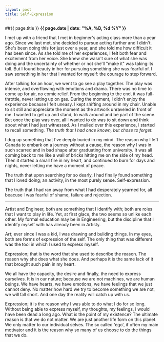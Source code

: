 ```yaml
---
layout: post
title: Self-Expression
---
```

##{{ page.title }}
**{{ page.date | date: "%A, %B, %d %Y" }}**

I met up with a friend that I met in beginner's acting class more than a year
ago. Since we last met, she decided to pursue acting further and I didn't.
She's been doing this for just over a year, and she told me how difficult it
has been since. As she told me of her experiences, I felt both fear and
excitement from her voice. She knew she wasn't sure of what she was doing and
the uncertainty of whether or not she'll "make it" was taking its toll.
But I found beauty in her for pursuing something she was fearful of.
I saw something in her that I wanted for myself: the courage to step forward.

After talking for an hour, we went to go see a play together.
The play was intense, and overflowing with emotions and drama. There was
no time to come up for air, no comic relief. From the beginning to the end, it
was full-throttle, never letting up on gas. During the moment, I didn't
enjoy the experience because I felt uneasy. I kept shifting
around in my chair. Unable to sit still and appreciate the moment as the artwork
unraveled in front of me. I wanted to get up and stand, to walk around
and be part of the scene. But once the play was over, all I wanted to do was to sit
down and think about what I had just witnessed. As I mulled over this experience,
I started to recall something. *The truth that I had once known, but chose to forget.*

I dug up something that I've deeply buried in my mind. The reason why I
left Canada to embark on a journey without a cause, the reason why I was
in such scarred and in bad shape after graduating from university. It
was all coming back to me like a wall of bricks hitting me on the side
of my head. Then it started a small fire in my heart, and continued to
burn for days and nights, never letting me have a moment of peace.

The truth that upon searching for so dearly, I had finally found something that I loved doing; an
activity, in the most purely sense. Self-expression.

The truth that I had ran away from what I had desperately yearned for, all beacuse I was
fearful of shame, failure and rejection.

---

Artist and Engineer, both are something that I identify with;
both are roles that I want to play in life. Yet, at first glace, the two seems
so unlike each other. My formal education may be in Engineering, but
the discipline that I identify myself with has already been in Artisty.

Art; ever since I was a kid, I was
drawing and buliding things. In my eyes, both are forms of expression of
the self. The only thing that was different was the tool in which I used to
express myself.

Expression; that is the word that she used to describe the reason. The
reason why she does what she does. And perhaps it is the same lack of it
that brought such pain in my heart.

We all have the capacity, the desire and finally, the need to express
ourselves. It is in our nature; because we are not machines, we are
human beings. We have hearts, we have emotions, we have feelings that we
just cannot deny. No matter how hard we try to become something we are
not, we will fall short. And one day the reality will catch up with us.

Expression; it is the reason why I was able to do what I do for so long.
Without being able to express myself, my thoughts, my feelings, I would
have been dead a long ago. What is the point of my existence? The
ultimate reason is that we do not matter. We are just another life form
on this planet. We only matter to our individual
selves. The so called 'ego', if often my main motivator and it is the
reason why so many of us choose to do the things that we do.
